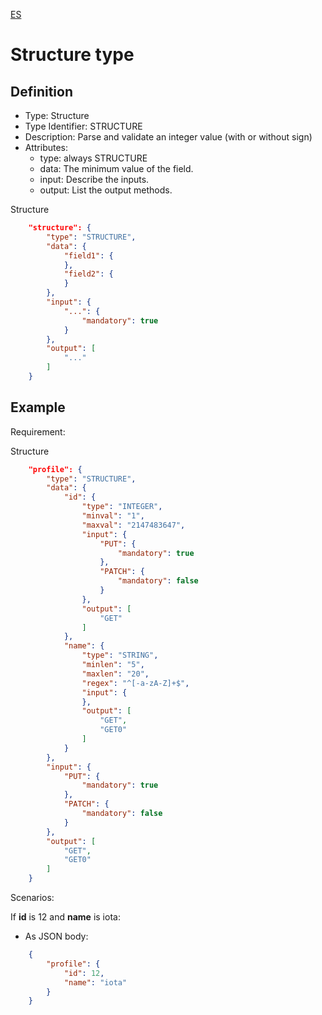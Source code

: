 [ES](STRUCTURE-ES.md)
# Structure type

## Definition
* Type: Structure
* Type Identifier: STRUCTURE
* Description: Parse and validate an integer value (with or without sign)
* Attributes:
  * type: always STRUCTURE
  * data: The minimum value of the field.
  * input: Describe the inputs.
  * output: List the output methods.

Structure
```json
	"structure": {
		"type": "STRUCTURE",
		"data": {
			"field1": {
			},
			"field2": {
			}
		},
		"input": {
			"...": {
				"mandatory": true
			}
		},
		"output": [
			"..."
		]
	}
```

## Example

Requirement: 

Structure
```json
	"profile": {
		"type": "STRUCTURE",
		"data": {
			"id": {
				"type": "INTEGER",
				"minval": "1",
				"maxval": "2147483647",
				"input": {
					"PUT": {
						"mandatory": true
					},
					"PATCH": {
						"mandatory": false
					}
				},
				"output": [
					"GET"
				]
			},
			"name": {
				"type": "STRING",
				"minlen": "5",
				"maxlen": "20",
				"regex": "^[-a-zA-Z]+$",
				"input": {
				},
				"output": [
					"GET",
					"GET0"
				]
			}
		},
		"input": {
			"PUT": {
				"mandatory": true
			},
			"PATCH": {
				"mandatory": false
			}
		},
		"output": [
			"GET",
			"GET0"
		]
	}
```

Scenarios:

If __id__ is 12 and __name__ is iota:
* As JSON body:
```json
	{
		"profile": {
			"id": 12,
			"name": "iota"
		}
	}
```
